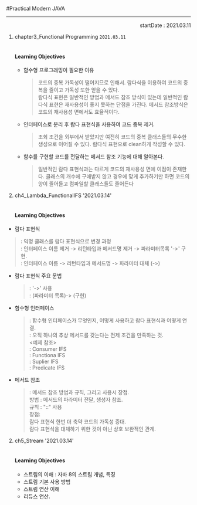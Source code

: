 #Practical Modern JAVA
--- ---
<p style="text-align: right">startDate : 2021.03.11</p>

1. chapter3_Functional Programming  `2021.03.11`
   <br>
   <br>
   #### Learning Objectives
    - 함수형 프로그래밍이 필요한 이유
       > 코드의 중복 가독성이 떨어지므로 인해서. 람다식을 이용하여 코드의 중복을 줄이고 가독성 또한 얻을 수 있다.<br>
       > 람다식 표현은 일반적인 방법과 메서드 참조 방식이 있는데 일반적인 람다식 표현은 재사용성이 좋지 못하는 단점을 가진다. 메서드 참조방식은 코드의 재사용성 면에서도 효율적이다.
       
    - 인터페이스로 분리 후 람다 표현식을 사용하여 코드 중복 제거. 
       > 조회 조건을 외부에서 받았지만 여전히 코드의 중복 클래스들의 무수한 생성으로 이어질 수 있다. 람다식 표현으로 clean하게 작성할 수 있다.

    - 함수를 구현할 코드를 전달하는 메서드 참조 기능에 대해 알아본다. 
        > 일반적인 람다 표현식과는 다르게 코드의 재사용성 면에 이점이 존재한다. 클래스의 개수에 구애받지 않고 경우에 맞게 추가하기만 하면 코드의 양이 줄어들고 컴파일할 클래스들도 줄어든다
2. ch4_Lambda_FunctionalIFS '2021.03.14'
   <br>
   <br>
      #### Learning Objectives
- 람다 표현식 
> : 익명 클래스를 람다 표현식으로 변경 과정<br>
> : 인터페이스 이름 제거 -> 리턴타입과 메서드명 제거 -> 파라미터목록 '->' 구현. 
> <br>: 인터페이스 이름 -> 리턴타입과 메서드명 -> 파라미터 대체 (->)
      
- 람다 표현식 주요 문법
   >: '->' 사용<br>
  > : (파라미터 목록)-> (구현)
      
- 함수형 인터페이스 
  > : 함수형 인터페이스가 무엇인지, 어떻게 사용하고 람다 표현식과 어떻게 연결.<br>
   : 오직 하나의 추상 메서드를 갖는다는 전제 조건을 만족하는 것.<br>
   <예제 참조><br>
   : Consumer IFS <br>
   : Functiona IFS<br>
   : Suplier IFS<br>
   : Predicate IFS
      
- 메서드 참조 
  >: 메서드 참조 방법과 규칙, 그리고 사용시 장점.<br>
            방법 : 메서드의 파라미터 전달, 생성자 참조.<br>
            규칙 : "::" 사용<br>
            장점:<br>
               람다 표현식 한번 더 축약 코드의 가독성 증대.<br>
               람다 표현식을 대체하기 위한 것이 아닌 상호 보완적인 관계.


2. ch5_Stream '2021.03.14'
   <br>
   <br>
   #### Learning Objectives
   - 스트림의 이해 : 자바 8의 스트림 개념, 특징
   - 스트림 기본 사용 방법
   - 스트림 연산 이해
   - 리듀스 연산.
